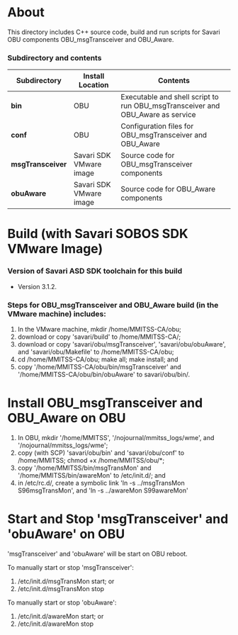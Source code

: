 # About

This directory includes C++ source code, build and run scripts for Savari OBU components OBU_msgTransceiver and OBU_Aware.

### Subdirectory and contents

 Subdirectory       | Install Location        |  Contents
 -------------------|-------------------------|------------------
 **bin**            | OBU                     | Executable and shell script to run OBU_msgTransceiver and OBU_Aware as service
 **conf**           | OBU                     | Configuration files for OBU_msgTransceiver and OBU_Aware
 **msgTransceiver** | Savari SDK VMware image | Source code for OBU_msgTransceiver components
 **obuAware**       | Savari SDK VMware image | Source code for OBU_Aware components

# Build (with Savari SOBOS SDK VMware Image)

### Version of Savari ASD SDK toolchain for this build
- Version 3.1.2.

### Steps for OBU_msgTransceiver and OBU_Aware build (in the VMware machine) includes:

1. In the VMware machine, mkdir /home/MMITSS-CA/obu;
2. download or copy 'savari/build' to /home/MMITSS-CA/;
3. download or copy 'savari/obu/msgTransceiver', 'savari/obu/obuAware', and 'savari/obu/Makefile' to /home/MMITSS-CA/obu;
4. cd /home/MMITSS-CA/obu; make all; make install; and
5. copy '/home/MMITSS-CA/obu/bin/msgTransceiver' and '/home/MMITSS-CA/obu/bin/obuAware' to savari/obu/bin/.

# Install OBU_msgTransceiver and OBU_Aware on OBU

1. In OBU, mkdir '/home/MMITSS', '/nojournal/mmitss_logs/wme', and '/nojournal/mmitss_logs/wme';
2. copy (with SCP) 'savari/obu/bin' and 'savari/obu/conf' to /home/MMITSS; chmod +x /home/MMITSS/obu/*;
3. copy '/home/MMITSS/bin/msgTransMon' and '/home/MMITSS/bin/awareMon' to /etc/init.d/; and
4. in /etc/rc.d/, create a symbolic link 'ln -s ../msgTransMon S96msgTransMon', and 'ln -s ../awareMon S99awareMon'

# Start and Stop 'msgTransceiver' and 'obuAware' on OBU

'msgTransceiver' and 'obuAware' will be start on OBU reboot.

To manually start or stop 'msgTransceiver':
1. /etc/init.d/msgTransMon start; or
2. /etc/init.d/msgTransMon stop

To manually start or stop 'obuAware':
1. /etc/init.d/awareMon start; or
2. /etc/init.d/awareMon stop
